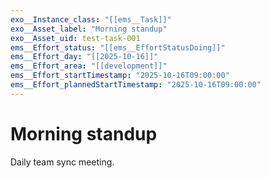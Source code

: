 ```yaml
---
exo__Instance_class: "[[ems__Task]]"
exo__Asset_label: "Morning standup"
exo__Asset_uid: test-task-001
ems__Effort_status: "[[ems__EffortStatusDoing]]"
ems__Effort_day: "[[2025-10-16]]"
ems__Effort_area: "[[development]]"
ems__Effort_startTimestamp: "2025-10-16T09:00:00"
ems__Effort_plannedStartTimestamp: "2025-10-16T09:00:00"
---
```

# Morning standup

Daily team sync meeting.
